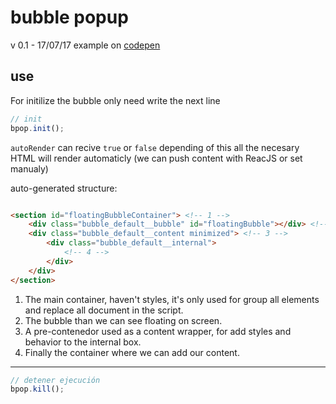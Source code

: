 # bubble popup
v 0.1 - 17/07/17 example on [codepen](https://codepen.io/e1016/pen/VWObge)
## use

For initilize the bubble only need write the next line
```JavaScript
// init
bpop.init();
```

```autoRender``` can recive ```true``` or ```false``` depending of this all the necesary HTML will render automaticly (we can push content with ReacJS or set manualy)

auto-generated structure:
```HTML

<section id="floatingBubbleContainer"> <!-- 1 -->
    <div class="bubble_default__bubble" id="floatingBubble"></div> <!-- 2 -->
    <div class="bubble_default__content minimized"> <!-- 3 -->
        <div class="bubble_default__internal">
            <!-- 4 -->
        </div>
    </div>
</section>
```

1. The main container, haven't styles, it's only used for group all elements and replace all document in the script.
2. The bubble than we can see floating on screen.
3. A pre-contenedor used as a content wrapper, for add styles and behavior to the internal box.
4. Finally the container where we can add our content.
----------------
```JavaScript
// detener ejecución
bpop.kill();
```
